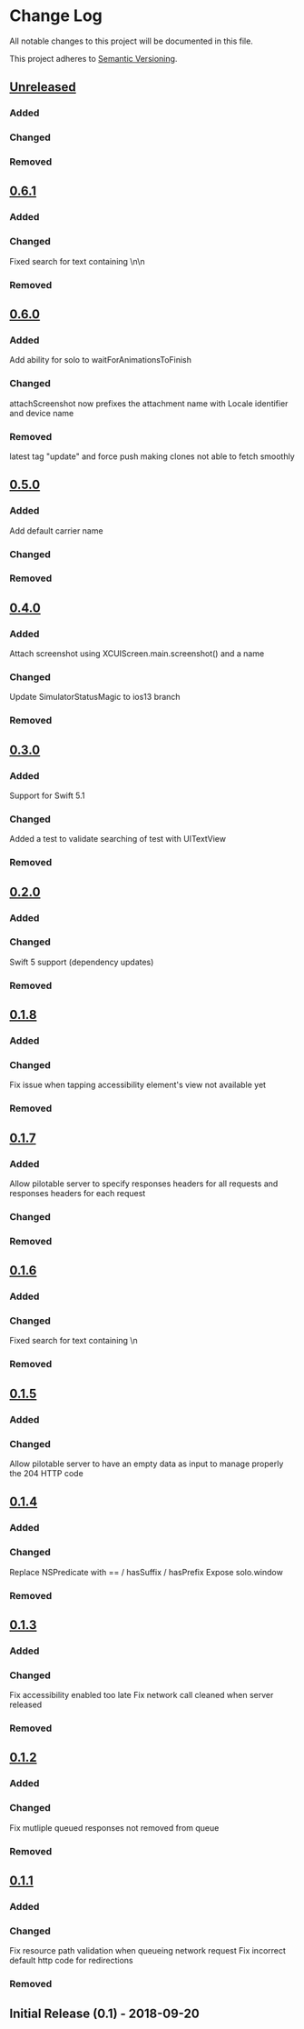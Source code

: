 # Change Log
All notable changes to this project will be documented in this file.

This project adheres to [Semantic Versioning](http://semver.org/).

## [Unreleased](https://github.com/openium/SwiftiumTestingKit/compare/v0.6.0...HEAD)
### Added

### Changed 

### Removed

## [0.6.1](https://github.com/openium/SwiftiumTestingKit/compare/v0.6.1...v0.6.0)
### Added

### Changed
Fixed search for text containing \n\n

### Removed

## [0.6.0](https://github.com/openium/SwiftiumTestingKit/compare/v0.6.0...v0.5.0)
### Added
Add ability for solo to waitForAnimationsToFinish

### Changed
attachScreenshot now prefixes the attachment name with Locale identifier and device name

### Removed
latest tag "update" and force push making clones not able to fetch smoothly 

## [0.5.0](https://github.com/openium/SwiftiumTestingKit/compare/v0.5.0...v0.4.0)
### Added
Add default carrier name

### Changed

### Removed


## [0.4.0](https://github.com/openium/SwiftiumTestingKit/compare/v0.4.0...v0.3.0)
### Added
Attach screenshot using XCUIScreen.main.screenshot() and a name

### Changed
Update SimulatorStatusMagic to ios13 branch

### Removed


## [0.3.0](https://github.com/openium/SwiftiumTestingKit/compare/v0.3.0...v0.4.0)
### Added
Support for Swift 5.1

### Changed
Added a test to validate searching of test with UITextView 

### Removed

## [0.2.0](https://github.com/openium/SwiftiumTestingKit/compare/v0.2.0...v0.3.0)
### Added

### Changed
Swift 5 support (dependency updates)

### Removed


## [0.1.8](https://github.com/openium/SwiftiumTestingKit/compare/v0.1.8...v0.2.0)
### Added

### Changed
Fix issue when tapping accessibility element's view not available yet

### Removed

## [0.1.7](https://github.com/openium/SwiftiumTestingKit/compare/v0.1.7...v0.1.8)
### Added
Allow pilotable server to specify responses headers for all requests and responses headers for each request

### Changed

### Removed

## [0.1.6](https://github.com/openium/SwiftiumTestingKit/compare/v0.1.6...v0.1.7)
### Added

### Changed
Fixed search for text containing \n 

### Removed

## [0.1.5](https://github.com/openium/SwiftiumTestingKit/compare/v0.1.5...v0.1.6)
### Added

### Changed
Allow pilotable server to have an empty data as input to manage properly the 204 HTTP code


## [0.1.4](https://github.com/openium/SwiftiumTestingKit/compare/v0.1.4...v0.1.5)
### Added

### Changed
Replace NSPredicate with == / hasSuffix / hasPrefix
Expose solo.window

### Removed

## [0.1.3](https://github.com/openium/SwiftiumTestingKit/compare/v0.1.3...v0.1.4)
### Added

### Changed
Fix accessibility enabled too late
Fix network call cleaned when server released

### Removed

## [0.1.2](https://github.com/openium/SwiftiumTestingKit/compare/v0.1.2...v0.1.3)
### Added

### Changed
Fix mutliple queued responses not removed from queue

### Removed

## [0.1.1](https://github.com/openium/SwiftiumTestingKit/compare/v0.1.1...v0.1.2)
### Added

### Changed
Fix resource path validation when queueing network request
Fix incorrect default http code for redirections

### Removed

## Initial Release (0.1) - 2018-09-20

